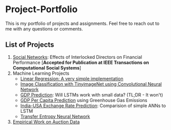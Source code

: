 # Project-Portfolio
This is my portfolio of projects and assignments. Feel free to reach out to me with any questions or comments. 

## List of Projects
1. [Social Networks](https://github.com/10avinash/Project-Portfolio/tree/master/Social%20Networks): Effects of Interlocked Directors on Financial Performance [**Accepted for Publication at IEEE Transactions on Computational Social Systems**]
2. Machine Learning Projects
    * [Linear Regression: A very simple implementation](https://github.com/10avinash/Project-Portfolio/tree/master/Machine%20Learning/Simple%20Linear%20Regression)
    * [Image Classification with TinyimageNet using Convolutional Neural Network](https://github.com/10avinash/Project-Portfolio/tree/master/Machine%20Learning/CNN)
    * [GDP Prediction](https://github.com/10avinash/Project-Portfolio/tree/master/Machine%20Learning/LSTM-SmallData): Will LSTMs work with small data? (TL;DR - It won't)
    * [GDP Per Capita Prediction](https://github.com/10avinash/Project-Portfolio/tree/master/Machine%20Learning/GDP-Per-Capita) using Greenhouse Gas Emissions
    * [India-USA Exchange Rate Prediction](https://github.com/10avinash/Project-Portfolio/tree/master/Machine%20Learning/Exchange_Rate_Prediction): Comparision of simple ANNs to LSTM
    * [Transfer Entropy Neural Network](https://github.com/10avinash/Project-Portfolio/tree/master/Machine%20Learning/TENN)
3.  [Empirical Work on Auction Data](https://github.com/10avinash/Project-Portfolio/tree/master/Auctions)

 
